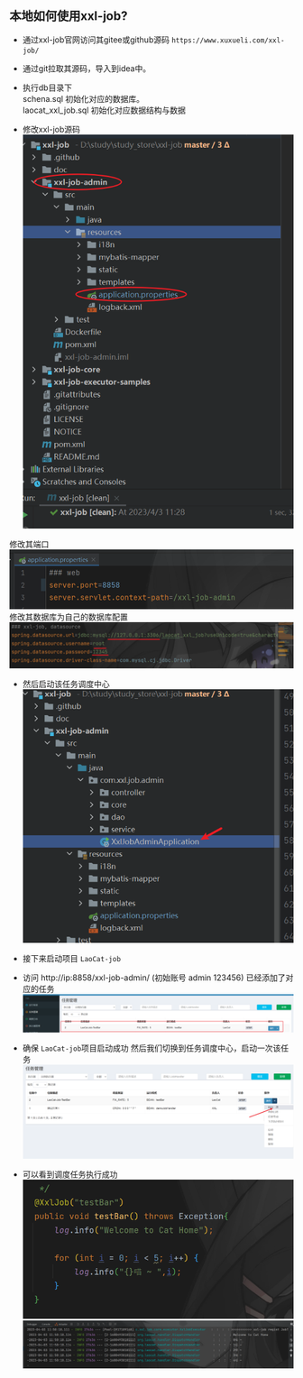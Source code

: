 ## 本地如何使用xxl-job?

* 通过xxl-job官网访问其gitee或github源码
`https://www.xuxueli.com/xxl-job/`

* 通过git拉取其源码，导入到idea中。

* 执行db目录下 \
schena.sql   初始化对应的数据库。 \
laocat_xxl_job.sql  初始化对应数据结构与数据

* 修改xxl-job源码
![img_7.png](img_7.png)

修改其端口
![img_8.png](img_8.png)
修改其数据库为自己的数据库配置
![img_9.png](img_9.png)

* 然后启动该任务调度中心
![img_10.png](img_10.png)

* 接下来启动项目 `LaoCat-job`

* 访问 http://ip:8858/xxl-job-admin/ (初始账号 admin 123456)
已经添加了对应的任务
![img_11.png](img_11.png)

* 确保 `LaoCat-job`项目启动成功
然后我们切换到任务调度中心，启动一次该任务
![img_12.png](img_12.png)

* 可以看到调度任务执行成功
![img_13.png](img_13.png)
![img_14.png](img_14.png)